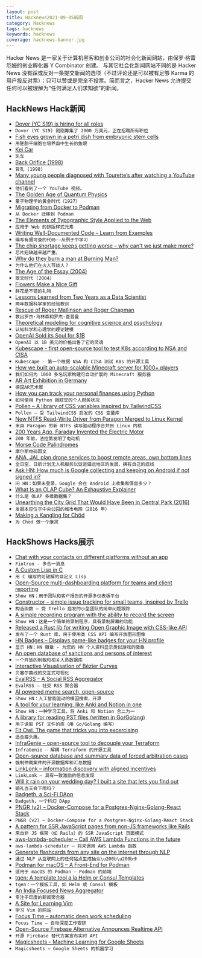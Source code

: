 ```yaml
---
layout: post
title: Hacknews2021-09-05新闻
category: Hacknews
tags: hacknews
keywords: hacknews
coverage: hacknews-banner.jpg
---
```


Hacker News 是一家关于计算机黑客和创业公司的社会化新闻网站，由保罗·格雷厄姆的创业孵化器 Y Combinator 创建。
与其它社会化新闻网站不同的是 Hacker News 没有踩或反对一条提交新闻的选项（不过评论还是可以被有足够 Karma 的用户投反对票）；只可以赞或是完全不投票。简而言之，Hacker News 允许提交任何可以被理解为“任何满足人们求知欲”的新闻。

## HackNews Hack新闻


- [Dover (YC S19) is hiring for all roles](https://dover.com/careers)
- `Dover (YC S19) 刚刚筹集了 2000 万美元，正在招聘所有职位`
- [Fish eyes grown in a petri dish from embryonic stem cells](https://phys.org/news/2021-09-fish-eyes-grown-petri-dish.html)
- `用胚胎干细胞在培养皿中生长的鱼眼`
- [Kei Car](https://en.wikipedia.org/wiki/Kei_car)
- `凯车`
- [Back Orifice (1998)](https://web.archive.org/web/20180715070715/http://www.cultdeadcow.com/tools/bo.html)
- `背孔 (1998)`
- [Many young people diagnosed with Tourette’s after watching a YouTube channel](https://www.wired.co.uk/article/tourettes-youtube-jan-zimmermann)
- `他们看到了一个 YouTube 视频。`
- [The Golden Age of Quantum Physics](https://www.privatdozent.co/p/the-golden-age-of-quantum-physics-ff7)
- `量子物理学的黄金时代（1927）`
- [Migrating from Docker to Podman](https://marcusnoble.co.uk/2021-09-01-migrating-from-docker-to-podman)
- `从 Docker 迁移到 Podman`
- [The Elements of Typographic Style Applied to the Web](http://webtypography.net/)
- `应用于 Web 的排版样式元素`
- [Writing Well-Documented Code – Learn from Examples](https://codecatalog.org/2021/09/04/well-documented-code.html)
- `编写有据可查的代码——从例子中学习`
- [The chip shortage keeps getting worse – why can't we just make more?](https://www.bloomberg.com/graphics/2021-chip-production-why-hard-to-make-semiconductors/)
- `芯片短缺越来越严重。`
- [Why do they burn a man at Burning Man?](https://tedgioia.substack.com/p/why-do-they-burn-a-man-at-burning)
- `为什么他们在火人节烧人？`
- [The Age of the Essay (2004)](http://paulgraham.com/essay.html)
- `散文时代 (2004)`
- [Flowers Make a Nice Gift](https://www.echevarria.io/blog/flowers-make-a-nice-gift/index.html)
- `鲜花是不错的礼物`
- [Lessons Learned from Two Years as a Data Scientist](https://dawndrain.github.io/braindrain/two_years.html)
- `两年数据科学家的经验教训`
- [Rescue of Roger Mallinson and Roger Chapman](https://en.wikipedia.org/wiki/Rescue_of_Roger_Mallinson_and_Roger_Chapman)
- `救出罗杰·马林森和罗杰·查普曼`
- [Theoretical modeling for cognitive science and psychology](https://computationalcognitivescience.github.io/lovelace/home)
- `认知科学和心理学的理论建模`
- [OpenAI Sold its Soul for $1B](https://onezero.medium.com/openai-sold-its-soul-for-1-billion-cf35ff9e8cd4)
- `OpenAI 以 1B 美元的价格出售了它的灵魂`
- [Kubescape - first open-source tool to test K8s according to NSA and CISA](https://github.com/armosec/kubescape)
- `Kubescape - 第一个根据 NSA 和 CISA 测试 K8s 的开源工具`
- [How we built an auto-scalable Minecraft server for 1000+ players](https://www.worldql.com/posts/2021-08-worldql-scalable-minecraft/)
- `我们如何为 1000 多名玩家构建可自动扩展的 Minecraft 服务器`
- [AR Art Exhibition in Germany](https://www.nrw-forum.de/en/exhibitions/ar-biennale)
- `德国AR艺术展`
- [How you can track your personal finances using Python](https://sgoel.dev/posts/how-you-can-track-your-personal-finances-using-python/)
- `如何使用 Python 跟踪您的个人财务状况`
- [Pollen – A library of CSS variables inspired by TailwindCSS](https://www.pollen.style/)
- `Pollen – 受 TailwindCSS 启发的 CSS 变量库`
- [New NTFS Read-Write Driver from Paragon Merged to Linux Kernel](https://git.kernel.org/pub/scm/linux/kernel/git/torvalds/linux.git/commit/?id=f7464060f7ab9a2424428008f0ee9f1e267e410f)
- `来自 Paragon 的新 NTFS 读写驱动程序合并到 Linux 内核`
- [200 Years Ago, Faraday Invented the Electric Motor](https://spectrum.ieee.org/200-years-ago-faraday-invented-the-electric-motor)
- `200 年前，法拉第发明了电动机`
- [Morse Code Palindromes](https://www.johndcook.com/blog/2021/09/04/morse-code-palindromes/)
- `摩尔斯电码回文`
- [ANA, JAL plan drone services to boost remote areas, own bottom lines](https://mainichi.jp/english/articles/20210903/p2g/00m/0bu/040000c)
- `全日空，日航计划无人机服务以促进偏远地区的发展，拥有自己的底线`
- [Ask HN: How much is Google collecting and keeping on Android if not signed in?](item?id=28419727)
- `问 HN：如果未登录，Google 会在 Android 上收集和保留多少？`
- [What Is an OLAP Cube? An Exhaustive Explainer](https://www.holistics.io/blog/what-is-an-olap-cube-an-exhaustive-explainer/)
- `什么是 OLAP 多维数据集？`
- [Unearthing the City Grid That Would Have Been in Central Park (2016)](https://www.newyorker.com/news/news-desk/unearthing-the-city-grid-that-would-have-been-in-central-park)
- `发掘本应位于中央公园的城市电网（2016 年）`
- [Making a Kangling for Chöd](https://buddhism-for-vampires.com/kangling-chod)
- `为 Chöd 做一个康灵`


## HackShows Hacks展示

- [ Chat with your contacts on different platforms without an app](https://fiotron.com/)
- `Fiotron - 多合一消息`
- [ A Custom Lisp in C](https://github.com/codr7/alisp)
- `用 C 编写的可破解的自定义 Lisp`
- [ Open-Source multi-dashboarding platform for teams and client reporting](https://github.com/chartbrew/chartbrew)
- `Show HN：用于团队和客户报告的开源多仪表板平台`
- [ Constructor – simple issue tracking for small teams, inspired by Trello](https://constructor.dev)
- `构造函数 – 受 Trello 启发的小型团队的简单问题跟踪`
- [ A simple recording program with the ability to record the screen](https://github.com/akon47/ScreenRecorder)
- `Show HN：这是一个简单的录制程序，具有录制屏幕的功能`
- [ Released a Rust lib for writing Open Graphic Image with CSS-like API](https://github.com/keiya01/og_image_writer)
- `发布了一个 Rust 库，用于使用类 CSS API 编写开放图形图像`
- [ HN Badges – Displays game-like badges for your HN profile](https://hnbadges.netlify.app/)
- `显示 HN：HN 徽章 - 为您的 HN 个人资料显示类似游戏的徽章`
- [ An open database of sanctions and persons of interest](https://opensanctions.org/)
- `一个开放的制裁和相关人员数据库`
- [ Interactive Visualisation of Bézier Curves](https://beziercurves.vercel.app/)
- `贝塞尔曲线的交互式可视化`
- [ EvalRSS – A Social RSS Aggregator](https://www.evalrss.com/)
- `EvalRSS – 社交 RSS 聚合器`
- [ AI powered meme search, open-source](http://examples.jina.ai:8501/)
- `Show HN：人工智能驱动的模因搜索，开源`
- [ A tool for your learning, like Anki and Notion in one](https://notegarden.web.app/)
- `Show HN：一种学习工具，将 Anki 和 Notion 合二为一`
- [ A library for reading PST files (written in Go/Golang)](https://github.com/mooijtech/go-pst)
- `用于读取 PST 文件的库（用 Go/Golang 编写）`
- [ Fit Owl. The game that tricks you into excercising](https://play.google.com/store/apps/details?id=cardio.workout.fit.owl.game)
- `适合猫头鹰。`
- [ InfraGenie – open-source tool to decouple your Terraform](https://github.com/diggerhq/infragenie)
- `InfraGenie – 解耦 Terraform 的开源工具`
- [ Open-source database and summary data of forced arbitration cases](https://levelplayingfield.io/)
- `强制仲裁案件的开源数据库和汇总数据`
- [ LinkLonk – information discovery with aligned incentives](https://linklonk.com)
- `LinkLonk – 具有一致激励的信息发现`
- [ Will it rain on your wedding day? I built a site that lets you find out](https://weddingrainchecker.com)
- `婚礼当天会下雨吗？`
- [ Badgeth, a Sci-Fi DApp](https://badgeth.com/)
- `Badgeth，一个科幻 DApp`
- [ PNGR (v2) – Docker-Compose for a Postgres-Nginx-Golang-React Stack](https://github.com/karlkeefer/pngr)
- `PNGR (v2) – Docker-Compose for a Postgres-Nginx-Golang-React Stack`
- [ A pattern for SSR JavaScript pages from non-JS frameworks like Rails](https://github.com/bensmithett/coexist)
- `来自非 JS 框架（如 Rails）的 SSR JavaScript 页面模式`
- [ aws-lambda-scheduler – Call AWS Lambda Functions in the future](https://github.com/oguzhan-yilmaz/aws-lambda-scheduler)
- `aws-lambda-scheduler – 将来调用 AWS Lambda 函数`
- [ Generate flashcards from any site on the internet through NLP](https://github.com/kanyesthaker/qgqa-flashcards)
- `通过 NLP 从互联网上的任何站点生成抽认\u200b\u200b卡`
- [ Podman for macOS – A Front-End for Podman](https://github.com/heyvito/podman-macos)
- `适用于 macOS 的 Podman – Podman 的前端`
- [ tgen: A template tool a la Helm or Consul Templates](https://github.com/patrickdappollonio/tgen)
- `tgen：一个模板工具，如 Helm 或 Consul 模板`
- [ An India Focused News Aggregator](https://huakya.com/)
- `专注于印度的新闻聚合器`
- [ A Site for Learning Vim](https://vim.is)
- `学习 Vim 的网站`
- [ Focus Time – automatic deep work scheduling](https://focus-time.app)
- `Focus Time – 自动深度工作安排`
- [ Open-Source Firebase Alternative Announces Realtime API](https://github.com/appwrite/appwrite)
- `开源 Firebase 替代方案宣布实时 API`
- [ Magicsheets – Machine Learning for Google Sheets](https://www.magicsheets.io/)
- `Magicsheets – Google Sheets 的机器学习`

